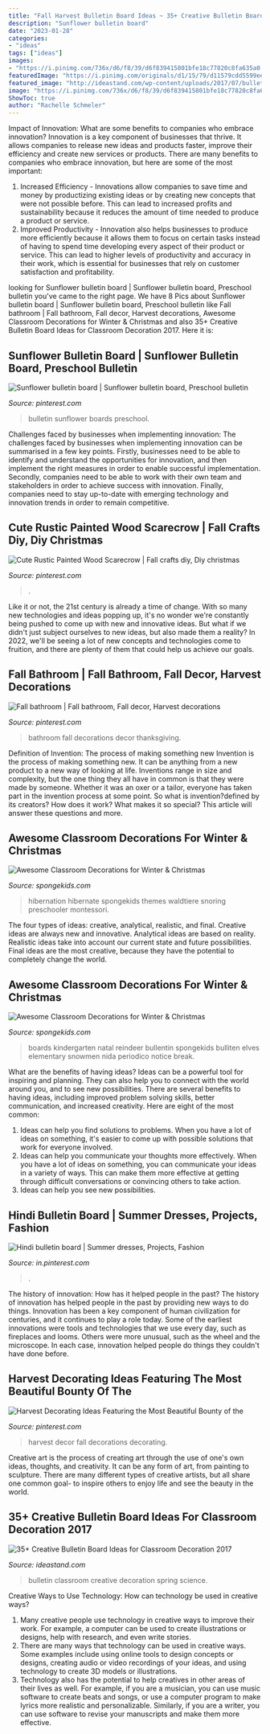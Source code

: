 ```yaml
---
title: "Fall Harvest Bulletin Board Ideas ~ 35+ Creative Bulletin Board Ideas For Classroom Decoration 2017"
description: "Sunflower bulletin board"
date: "2023-01-28"
categories:
- "ideas"
tags: ["ideas"]
images:
- "https://i.pinimg.com/736x/d6/f8/39/d6f839415801bfe18c77820c8fa635a0.jpg"
featuredImage: "https://i.pinimg.com/originals/d1/15/79/d11579cdd5599eeb8cb8759a2cb34dad.jpg"
featured_image: "http://ideastand.com/wp-content/uploads/2017/07/bulletin-board/15-bulletin-board-ideas-for-classroom.jpg"
image: "https://i.pinimg.com/736x/d6/f8/39/d6f839415801bfe18c77820c8fa635a0.jpg"
ShowToc: true
author: "Rachelle Schmeler"
---
```



Impact of Innovation: What are some benefits to companies who embrace innovation?
Innovation is a key component of businesses that thrive. It allows companies to release new ideas and products faster, improve their efficiency and create new services or products. There are many benefits to companies who embrace innovation, but here are some of the most important: 
1. Increased Efficiency - Innovations allow companies to save time and money by productizing existing ideas or by creating new concepts that were not possible before. This can lead to increased profits and sustainability because it reduces the amount of time needed to produce a product or service. 
2. Improved Productivity - Innovation also helps businesses to produce more efficiently because it allows them to focus on certain tasks instead of having to spend time developing every aspect of their product or service. This can lead to higher levels of productivity and accuracy in their work, which is essential for businesses that rely on customer satisfaction and profitability.

	

		
looking for Sunflower bulletin board | Sunflower bulletin board, Preschool bulletin you've came to the right page. We have 8 Pics about Sunflower bulletin board | Sunflower bulletin board, Preschool bulletin like Fall bathroom | Fall bathroom, Fall decor, Harvest decorations, Awesome Classroom Decorations for Winter &amp; Christmas and also 35+ Creative Bulletin Board Ideas for Classroom Decoration 2017. Here it is:
		
    
## Sunflower Bulletin Board | Sunflower Bulletin Board, Preschool Bulletin

<img loading=lazy src="https://i.pinimg.com/736x/d6/f8/39/d6f839415801bfe18c77820c8fa635a0.jpg" onerror="this.onerror=null;this.src='https://tse3.mm.bing.net/th?id=OIP.7sdv0qsLab3vPrbiDsd-vQHaJ3&amp;pid=15.1';" alt="Sunflower bulletin board | Sunflower bulletin board, Preschool bulletin">

_Source: pinterest.com_

>bulletin sunflower boards preschool. 

	

Challenges faced by businesses when implementing innovation:
The challenges faced by businesses when implementing innovation can be summarised in a few key points. Firstly, businesses need to be able to identify and understand the opportunities for innovation, and then implement the right measures in order to enable successful implementation. Secondly, companies need to be able to work with their own team and stakeholders in order to achieve success with innovation. Finally, companies need to stay up-to-date with emerging technology and innovation trends in order to remain competitive.

    
## Cute Rustic Painted Wood Scarecrow | Fall Crafts Diy, Diy Christmas

<img loading=lazy src="https://i.pinimg.com/736x/63/d6/95/63d695753f69b2b7b75550d0774d6613.jpg" onerror="this.onerror=null;this.src='https://tse3.mm.bing.net/th?id=OIP.77BlzWMBGUoDStLyaLe0XAHaJ3&amp;pid=15.1';" alt="Cute Rustic Painted Wood Scarecrow | Fall crafts diy, Diy christmas">

_Source: pinterest.com_

>. 

	

Like it or not, the 21st century is already a time of change. With so many new technologies and ideas popping up, it's no wonder we're constantly being pushed to come up with new and innovative ideas. But what if we didn't just subject ourselves to new ideas, but also made them a reality? In 2022, we'll be seeing a lot of new concepts and technologies come to fruition, and there are plenty of them that could help us achieve our goals.

    
## Fall Bathroom | Fall Bathroom, Fall Decor, Harvest Decorations

<img loading=lazy src="https://i.pinimg.com/originals/d1/15/79/d11579cdd5599eeb8cb8759a2cb34dad.jpg" onerror="this.onerror=null;this.src='https://tse4.mm.bing.net/th?id=OIP.LfYRrOtt2ehjF1TbP83SMwHaJ4&amp;pid=15.1';" alt="Fall bathroom | Fall bathroom, Fall decor, Harvest decorations">

_Source: pinterest.com_

>bathroom fall decorations decor thanksgiving. 

	

Definition of Invention: The process of making something new
Invention is the process of making something new. It can be anything from a new product to a new way of looking at life. Inventions range in size and complexity, but the one thing they all have in common is that they were made by someone. Whether it was an oxer or a tailor, everyone has taken part in the invention process at some point. So what is invention?defined by its creators? How does it work? What makes it so special? This article will answer these questions and more.

    
## Awesome Classroom Decorations For Winter &amp; Christmas

<img loading=lazy src="https://spongekids.com/wp-content/uploads/2016/11/christmas-bulletin-board/20-christmas-bulletin-board-ideas.jpg" onerror="this.onerror=null;this.src='https://tse1.mm.bing.net/th?id=OIP.DD_WEXMKLKaHmffS4ZytEwAAAA&amp;pid=15.1';" alt="Awesome Classroom Decorations for Winter &amp; Christmas">

_Source: spongekids.com_

>hibernation hibernate spongekids themes waldtiere snoring preschooler montessori. 

	

The four types of ideas: creative, analytical, realistic, and final.
Creative ideas are always new and innovative. Analytical ideas are based on reality. Realistic ideas take into account our current state and future possibilities. Final ideas are the most creative, because they have the potential to completely change the world.

    
## Awesome Classroom Decorations For Winter &amp; Christmas

<img loading=lazy src="https://spongekids.com/wp-content/uploads/2016/11/1-christmas-bulletin-board-ideas-thumb.jpg" onerror="this.onerror=null;this.src='https://tse4.mm.bing.net/th?id=OIP.1HnqEbdO0079Kp5W_cLmEQHaHa&amp;pid=15.1';" alt="Awesome Classroom Decorations for Winter &amp; Christmas">

_Source: spongekids.com_

>boards kindergarten natal reindeer bullentin spongekids bulliten elves elementary snowmen nida periodico notice break. 

	

What are the benefits of having ideas?
Ideas can be a powerful tool for inspiring and planning. They can also help you to connect with the world around you, and to see new possibilities. There are several benefits to having ideas, including improved problem solving skills, better communication, and increased creativity. Here are eight of the most common: 
1. Ideas can help you find solutions to problems. When you have a lot of ideas on something, it's easier to come up with possible solutions that work for everyone involved.
2. Ideas can help you communicate your thoughts more effectively. When you have a lot of ideas on something, you can communicate your ideas in a variety of ways. This can make them more effective at getting through difficult conversations or convincing others to take action. 
3. Ideas can help you see new possibilities.

    
## Hindi Bulletin Board | Summer Dresses, Projects, Fashion

<img loading=lazy src="https://i.pinimg.com/736x/d8/f8/b5/d8f8b58c8817ba6bc8b5933286508359--bulletin-boards-grace.jpg" onerror="this.onerror=null;this.src='https://tse4.mm.bing.net/th?id=OIP.ch5cnowJ98q4CQSCaN3oPgHaJ4&amp;pid=15.1';" alt="Hindi bulletin board | Summer dresses, Projects, Fashion">

_Source: in.pinterest.com_

>. 

	

The history of innovation: How has it helped people in the past?
The history of innovation has helped people in the past by providing new ways to do things. Innovation has been a key component of human civilization for centuries, and it continues to play a role today. Some of the earliest innovations were tools and technologies that we use every day, such as fireplaces and looms. Others were more unusual, such as the wheel and the microscope. In each case, innovation helped people do things they couldn't have done before.

    
## Harvest Decorating Ideas Featuring The Most Beautiful Bounty Of The

<img loading=lazy src="https://i.pinimg.com/736x/72/b0/d4/72b0d4ecede8f7cf1be7c724e6956ca5.jpg" onerror="this.onerror=null;this.src='https://tse2.mm.bing.net/th?id=OIP.8LPiQv_3e5wJNDPzCrjrKAHaLH&amp;pid=15.1';" alt="Harvest Decorating Ideas Featuring the Most Beautiful Bounty of the">

_Source: pinterest.com_

>harvest decor fall decorations decorating. 

	

Creative art is the process of creating art through the use of one's own ideas, thoughts, and creativity. It can be any form of art, from painting to sculpture. There are many different types of creative artists, but all share one common goal- to inspire others to enjoy life and see the beauty in the world.

    
## 35+ Creative Bulletin Board Ideas For Classroom Decoration 2017

<img loading=lazy src="http://ideastand.com/wp-content/uploads/2017/07/bulletin-board/15-bulletin-board-ideas-for-classroom.jpg" onerror="this.onerror=null;this.src='https://tse3.mm.bing.net/th?id=OIP.pbK8tQ7U2udN990lSJosPgHaJ4&amp;pid=15.1';" alt="35+ Creative Bulletin Board Ideas for Classroom Decoration 2017">

_Source: ideastand.com_

>bulletin classroom creative decoration spring science. 

	

Creative Ways to Use Technology: How can technology be used in creative ways?
1. Many creative people use technology in creative ways to improve their work. For example, a computer can be used to create illustrations or designs, help with research, and even write stories.
2. There are many ways that technology can be used in creative ways. Some examples include using online tools to design concepts or designs, creating audio or video recordings of your ideas, and using technology to create 3D models or illustrations.
3. Technology also has the potential to help creatives in other areas of their lives as well. For example, if you are a musician, you can use music software to create beats and songs, or use a computer program to make lyrics more realistic and personalizable. Similarly, if you are a writer, you can use software to revise your manuscripts and make them more effective. 
